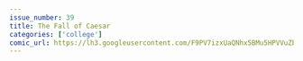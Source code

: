 ```yaml
---
issue_number: 39
title: The Fall of Caesar
categories: ['college']
comic_url: https://lh3.googleusercontent.com/F9PV7izxUaQNhx5BMu5HPVVuZb3heQfIHQKumH2xPCFbnB22WGXOLRb-gEa6hSrldK6Q3hLPa9JhFCJelPuRek2_eWntS5WhORTdl8DKc5M9NcMTQRmjtFz-csTkD4o7Z716PYVh3A=w1200
---
```

